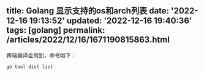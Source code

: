 title: Golang 显示支持的os和arch列表
date: '2022-12-16 19:13:52'
updated: '2022-12-16 19:40:36'
tags: [golang]
permalink: /articles/2022/12/16/1671190815863.html
---
跨端编译会用到，命令如下：

```golang
go tool dist list
```


